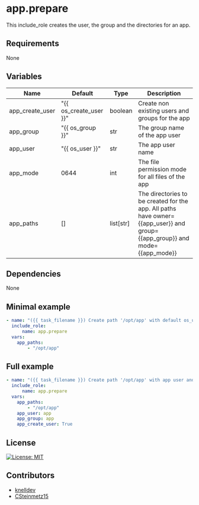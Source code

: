# app.prepare

This include_role creates the user, the group and the directories for an app.

## Requirements
None

## Variables
| Name | Default | Type | Description |
| --- | --- | --- | --- |
| app_create_user | "{{ os_create_user }}" | boolean | Create non existing users and groups for the app |
| app_group | "{{ os_group }}" | str | The group name of the app user |
| app_user | "{{ os_user }}" | str | The app user name |
| app_mode | 0644 | int | The file permission mode for all files of the app |
| app_paths | [] | list[str] | The directories to be created for the app. All paths have owner={{app_user}} and group={{app_group}} and mode={{app_mode}} |

## Dependencies
None

## Minimal example

```yaml
- name: "({{ task_filename }}) Create path '/opt/app' with default os_user and os_group and permission 0644."
  include_role:
      name: app.prepare
  vars:
    app_paths:  
        - "/opt/app"
```

## Full example
```yaml
- name: "({{ task_filename }}) Create path '/opt/app' with app user and create this user."
  include_role:
      name: app.prepare
  vars:
    app_paths:  
        - "/opt/app"
    app_user: app
    app_group: app
    app_create_user: True
```

## License
[![License: MIT](https://img.shields.io/badge/License-MIT-yellow.svg)](https://opensource.org/licenses/MIT)

## Contributors
- [knelldev](https://github.com/knelldev)
- [CSteinmetz15](https://github.com/CSteinmetz15)